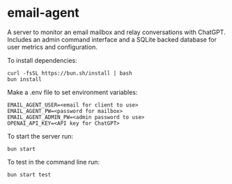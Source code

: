 # email-agent

A server to monitor an email mailbox and relay conversations with ChatGPT. Includes an admin command interface and a SQLite backed database for user metrics and configuration. 

To install dependencies:

```
curl -fsSL https://bun.sh/install | bash
bun install
```

Make a .env file to set environment variables:
```
EMAIL_AGENT_USER=<email for client to use>
EMAIL_AGENT_PW=<password for mailbox>
EMAIL_AGENT_ADMIN_PW=<admin password to use>
OPENAI_API_KEY=<API key for ChatGPT>
```

To start the server run:

```
bun start
```

To test in the command line run:

```
bun start test
```
